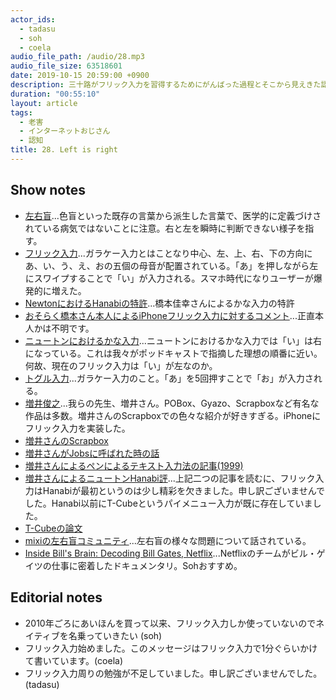 ```yaml
---
actor_ids:
  - tadasu
  - soh
  - coela
audio_file_path: /audio/28.mp3
audio_file_size: 63518601
date: 2019-10-15 20:59:00 +0900
description: 三十路がフリック入力を習得するためにがんばった過程とそこから見えきた認知問題（左右盲・文字認識など）、おすすめのNetflixについて話しました。
duration: "00:55:10"
layout: article
tags: 
  - 老害
  - インターネットおじさん
  - 認知
title: 28. Left is right
---
```


## Show notes
- [左右盲](http://d.hatena.ne.jp/keyword/%BA%B8%B1%A6%CC%D5)...色盲といった既存の言葉から派生した言葉で、医学的に定義づけされている病気ではないことに注意。右と左を瞬時に判断できない様子を指す。
- [フリック入力](https://ja.wikipedia.org/wiki/%E3%83%95%E3%83%AA%E3%83%83%E3%82%AF%E5%85%A5%E5%8A%9B)...ガラケー入力とはことなり中心、左、上、右、下の方向にあ、い、う、え、おの五個の母音が配置されている。「あ」を押しながら左にスワイプすることで「い」が入力される。スマホ時代になりユーザーが爆発的に増えた。
- [NewtonにおけるHanabiの特許](http://www.j-tokkyo.com/2000/G06F/JP2000-112636.shtml)...橋本佳幸さんによるかな入力の特許
- [おそらく橋本さん本人によるiPhoneフリック入力に対するコメント](https://newtonjapan.com/blogO/)...正直本人かは不明です。
- [ニュートンにおけるかな入力](https://www.clubnewton.com/newton/Hanabi.html)...ニュートンにおけるかな入力では「い」は右になっている。これは我々がポッドキャストで指摘した理想の順番に近い。何故、現在のフリック入力は「い」が左なのか。
- [トグル入力](https://ja.wikipedia.org/wiki/%E3%83%88%E3%82%B0%E3%83%AB%E5%85%A5%E5%8A%9B)...ガラケー入力のこと。「あ」を5回押すことで「お」が入力される。
- [増井俊之](https://ja.wikipedia.org/wiki/%E5%A2%97%E4%BA%95%E4%BF%8A%E4%B9%8B)...我らの先生、増井さん。POBox、Gyazo、Scrapboxなど有名な作品は多数。増井さんのScrapboxでの色々な紹介が好きすぎる。iPhoneにフリック入力を実装した。
- [増井さんのScrapbox](https://scrapbox.io/masui/)
- [増井さんがJobsに呼ばれた時の話](https://scrapbox.io/masui/%E3%82%B8%E3%83%A7%E3%83%96%E3%82%BA%E3%81%9F%E3%82%93%E3%81%A8%E3%81%AE%E9%81%AD%E9%81%87)
- [増井さんによるペンによるテキスト入力法の記事(1999)](http://www.pitecan.com/UnixMagazine/PDF/if9901.pdf)
- [増井さんによるニュートンHanabi評](https://twitter.com/masui/status/320032821450264576)...上記二つの記事を読むに、フリック入力はHanabiが最初というのは少し精彩を欠きました。申し訳ございませんでした。Hanabi以前にT-Cubeというパイメニュー入力が既に存在していました。
- [T-Cubeの論文](https://dl.acm.org/citation.cfm?doid=191666.191761)
- [mixiの左右盲コミュニティ](https://mixi.jp/view_community.pl?id=4294730)...左右盲の様々な問題について話されている。
- [Inside Bill's Brain: Decoding Bill Gates, Netflix](https://www.netflix.com/title/80184771)...Netflixのチームがビル・ゲイツの仕事に密着したドキュメンタリ。Sohおすすめ。

## Editorial notes
- 2010年ごろにあいほんを買って以来、フリック入力しか使っていないのでネイティブを名乗っていきたい (soh)
- フリック入力始めました。このメッセージはフリック入力で1分ぐらいかけて書いています。(coela)
- フリック入力周りの勉強が不足していました。申し訳ございませんでした。 (tadasu)
